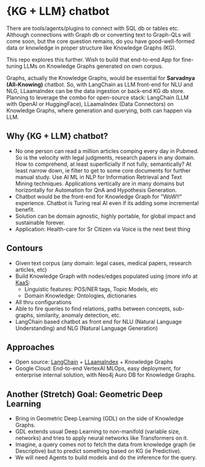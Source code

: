 # {KG + LLM} chatbot

There are tools/agents/plugins to connect with SQL db or tables etc. Although connections with Graph db or converting text to Graph-QLs will come soon, but the core question remains, do you have good-well-formed data or knowledge in proper structure like Knowledge Graphs (KG).

This repo explores this further. Wish to build that end-to-end App for fine-tuning LLMs on Knowledge Graphs generated on own corpus.

Graphs, actually the Knowledge Graphs, would be essential for **Sarvadnya (All-Knowing)** chatbot. So, with LangChain as LLM front-end for NLU and NLG, LLaamaIndex can be the data ingestion or back-end KG db store. Planning to leverage the combo for open-source stack: LangChain (LLM with OpenAI or HuggingFace), LLaamaIndex (Data Connectors) on Knowledge Graphs, where generation and querying, both can happen via LLM.

## Why {KG + LLM} chatbot?
- No one person can read a million articles comping every day in Pubmed. So is the velocity with legal judgments, research papers in any domain. How to comprehend, at least superficially if not fully,  semantically? At least narrow down, ie filter to get to some core documents for further manual study. Use AI ML in NLP for Information Retrieval and Text Mining techniques. Applications vertically are in many domains but horizontally for Automation for QnA and Hypothesis Generation.
- Chatbot would be the front-end for Knowledge Graph for "WoW!!" experience. Chatbot is Turing real AI even if its adding some incremental benefit.
- Solution can be domain agnostic, highly portable, for global impact and sustainable forever.
- Application: Health-care for Sr Citizen via Voice is the next best thing

## Contours
- Given text corpus (any domain: legal cases, medical papers, research articles, etc)
- Build Knowledge Graph with nodes/edges populated using (more info at [KaaS](./KaaS.md):
	- Linguistic features: POS/NER tags, Topic Models, etc
	- Domain Knowledge: Ontologies, dictionaries
- All thru configurations
- Able to fire queries to find relations, paths between concepts, sub-graphs, similarity, anomaly detection, etc.
- LangChain based chatbot as front end for NLU (Natural Language Understanding) and NLG (Natural Language Generation)

<!-- 
## Application: Elderly care
- Elderly can not type at normal chatbot, ie on mobile (WhatsApp) or Web (messenger), they are technologically challenged.
- Need voice command based system. It need not process complex linguistics of literature quality, but a simple, unambiguous, voice command system.
- Single, elderly, living alone is the target persona. Needs daily routine check, medication reminder, ordering necessary items, basic first level medical assistance, do some entertainment, help call doctor/relatives, appointments etc.
- Hindi, vernacular for wider reach, global impact, issue I care and seeing with parents.
-->

## Approaches
- Open source: [LangChain](https://python.langchain.com/en/latest/index.html) + [LLaamaIndex](https://github.com/jerryjliu/llama_index) + Knowledge Graphs
- Google Cloud: End-to-end VertexAI MLOps, easy deployment, for enterprise internal solution, with Neo4j Auro DB for Knowledge Graphs.



## Another (Stretch) Goal: Geometric Deep Learning
- Bring in Geometric Deep Learning (GDL) on the side of Knowledge Graphs. 
- GDL extends usual Deep Learning to non-manifold (variable size, networks) and tries to apply neural networks like Transformers on it.
- Imagine, a query comes not to fetch the data from knowledge graph (ie Descriptive) but to predict something based on KG (ie Predictive). 
- We will need Agents to build models and do the inference for the query.
